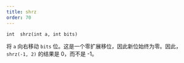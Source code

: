 ```yaml
---
title: shrz
order: 70
---
```

`int  shrz(int a, int bits)`

将 `a` 向右移动 `bits` 位。这是一个零扩展移位，因此新位始终为零。因此，`shrz(-1, 2)` 的结果是 0，而不是 -1。
